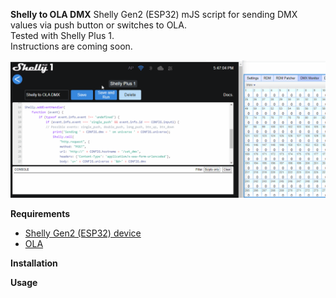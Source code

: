 **Shelly to OLA DMX**
Shelly Gen2 (ESP32) mJS script for sending DMX values via push button or switches to OLA.  
Tested with Shelly Plus 1.  
Instructions are coming soon.  

![Shelly to OLA](https://github.com/gobo-ws/shelly-ola/blob/main/shelly-to-ola.gif?raw=true)  

**Requirements**  

* [Shelly Gen2 (ESP32) device](https://shelly.cloud/)
* [OLA](https://www.openlighting.org/ola/)

**Installation**  

**Usage**
